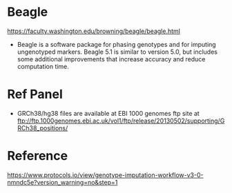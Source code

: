 # Beagle
<https://faculty.washington.edu/browning/beagle/beagle.html>

- Beagle is a software package for phasing genotypes and for imputing ungenotyped markers. Beagle 5.1 is similar to version 5.0, but includes some additional improvements that increase accuracy and reduce computation time.

# Ref Panel
- GRCh38/hg38 files are available at EBI 1000 genomes ftp site at
<ftp://ftp.1000genomes.ebi.ac.uk/vol1/ftp/release/20130502/supporting/GRCh38_positions/>



# Reference
<https://www.protocols.io/view/genotype-imputation-workflow-v3-0-nmndc5e?version_warning=no&step=1>

